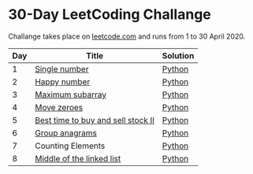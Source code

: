 # 30-Day LeetCoding Challange

Challange takes place on [leetcode.com](https://leetcode.com/) and runs from 1 to 30 April 2020.

| Day | Title | Solution |
| --- | ----- | -------- |
| 1 | [Single number](https://leetcode.com/problems/single-number/) | [Python](https://github.com/MateuszKudla/30-day-leet-coding-challange/blob/master/day-1/single-number.py) | 
| 2 | [Happy number](https://leetcode.com/problems/happy-number/) | [Python](https://github.com/MateuszKudla/30-day-leet-coding-challange/blob/master/day-2/happy-number.py) |
| 3 | [Maximum subarray](https://leetcode.com/problems/maximum-subarray/) | [Python](https://github.com/MateuszKudla/30-day-leet-coding-challange/blob/master/day-3/maximum-subarray.py) |
| 4 | [Move zeroes](https://leetcode.com/problems/move-zeroes/) | [Python](https://github.com/MateuszKudla/30-day-leet-coding-challange/blob/master/day-4/move-zeroes.py) |
| 5 | [Best time to buy and sell stock II](https://leetcode.com/problems/best-time-to-buy-and-sell-stock-ii/) | [Python](https://github.com/MateuszKudla/30-day-leet-coding-challange/blob/master/day-5/best-time-to-buy-and-sell-stock-ii.py) |
| 6 | [Group anagrams](https://leetcode.com/problems/group-anagrams/) | [Python](https://github.com/MateuszKudla/30-day-leet-coding-challange/blob/master/day-6/group-anagrams.py) |
| 7 | Counting Elements | [Python](https://github.com/MateuszKudla/30-day-leet-coding-challange/blob/master/day-7/counting-elements.py) |
| 8 | [Middle of the linked list](https://leetcode.com/problems/middle-of-the-linked-list/) | [Python](https://github.com/MateuszKudla/30-day-leet-coding-challange/blob/master/day-8/middle-of-the-linked-list.py) |